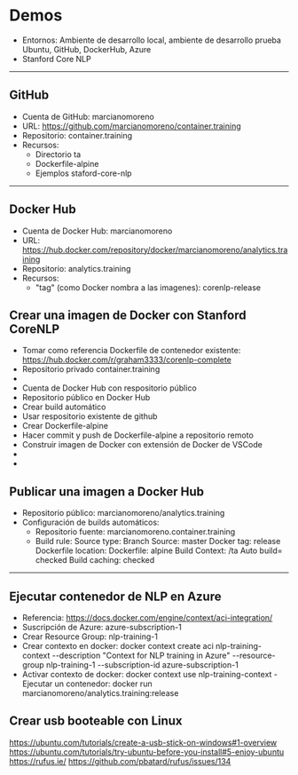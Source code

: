 # Demos
- Entornos: Ambiente de desarrollo local, ambiente de desarrollo prueba Ubuntu, GitHub, DockerHub, Azure
- Stanford Core NLP
---
## GitHub
- Cuenta de GitHub: marcianomoreno
- URL: https://github.com/marcianomoreno/container.training
- Repositorio: container.training
- Recursos:
    - Directorio ta
    - Dockerfile-alpine
    - Ejemplos staford-core-nlp
---
## Docker Hub
- Cuenta de Docker Hub: marcianomoreno
- URL: https://hub.docker.com/repository/docker/marcianomoreno/analytics.training
- Repositorio: analytics.training
- Recursos:
    - "tag" (como Docker nombra a las imagenes): corenlp-release

## Crear una imagen de Docker con Stanford CoreNLP
- Tomar como referencia Dockerfile de contenedor existente: https://hub.docker.com/r/graham3333/corenlp-complete
- Repositorio privado container.training
- 
- Cuenta de Docker Hub con respositorio público
- Repositorio público en Docker Hub
- Crear build automático
- Usar respositorio existente de github
- Crear Dockerfile-alpine
- Hacer commit y push de Dockerfile-alpine a repositorio remoto
- Construir imagen de Docker con extensión de Docker de VSCode
- 
- 
## Publicar una imagen a Docker Hub
- Repositorio público: marcianomoreno/analytics.training
- Configuración de builds automáticos:
    - Repositorio fuente: marcianomoreno.container.training
    - Build rule:
        Source type: Branch
        Source: master
        Docker tag: release
        Dockerfile location: Dockerfile: alpine
        Build Context: /ta
        Auto build= checked
        Build caching: checked
---
## Ejecutar contenedor de NLP en Azure 
- Referencia: https://docs.docker.com/engine/context/aci-integration/
- Suscripción de Azure: azure-subscription-1
- Crear Resource Group: nlp-training-1
- Crear contexto en docker:
docker context create aci nlp-training-context --description "Context for NLP training in Azure" --resource-group nlp-training-1 --subscription-id azure-subscription-1
- Activar contexto de docker:
docker context use nlp-training-context
-Ejecutar un contenedor:
docker run marcianomoreno/analytics.training:release

## Crear usb booteable con Linux
https://ubuntu.com/tutorials/create-a-usb-stick-on-windows#1-overview
https://ubuntu.com/tutorials/try-ubuntu-before-you-install#5-enjoy-ubuntu
https://rufus.ie/
https://github.com/pbatard/rufus/issues/134


